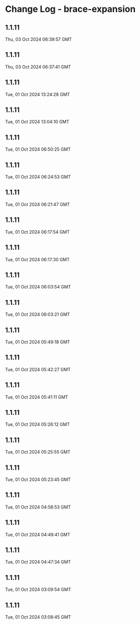 # Change Log - brace-expansion

<!-- This log was last generated on Thu, 03 Oct 2024 06:39:57 GMT and should not be manually modified. -->

<!-- Start content -->

## 1.1.11

Thu, 03 Oct 2024 06:39:57 GMT

## 1.1.11

Thu, 03 Oct 2024 06:37:41 GMT

## 1.1.11

Tue, 01 Oct 2024 13:24:28 GMT

## 1.1.11

Tue, 01 Oct 2024 13:04:10 GMT

## 1.1.11

Tue, 01 Oct 2024 06:50:25 GMT

## 1.1.11

Tue, 01 Oct 2024 06:24:53 GMT

## 1.1.11

Tue, 01 Oct 2024 06:21:47 GMT

## 1.1.11

Tue, 01 Oct 2024 06:17:54 GMT

## 1.1.11

Tue, 01 Oct 2024 06:17:30 GMT

## 1.1.11

Tue, 01 Oct 2024 06:03:54 GMT

## 1.1.11

Tue, 01 Oct 2024 06:03:21 GMT

## 1.1.11

Tue, 01 Oct 2024 05:49:18 GMT

## 1.1.11

Tue, 01 Oct 2024 05:42:27 GMT

## 1.1.11

Tue, 01 Oct 2024 05:41:11 GMT

## 1.1.11

Tue, 01 Oct 2024 05:26:12 GMT

## 1.1.11

Tue, 01 Oct 2024 05:25:55 GMT

## 1.1.11

Tue, 01 Oct 2024 05:23:45 GMT

## 1.1.11

Tue, 01 Oct 2024 04:58:53 GMT

## 1.1.11

Tue, 01 Oct 2024 04:49:41 GMT

## 1.1.11

Tue, 01 Oct 2024 04:47:34 GMT

## 1.1.11

Tue, 01 Oct 2024 03:09:54 GMT

## 1.1.11

Tue, 01 Oct 2024 03:08:45 GMT
